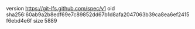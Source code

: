 version https://git-lfs.github.com/spec/v1
oid sha256:60ab9a2b8edf69e7c89852dd67b1d8afa2047063b39ca8ea6ef2415f6ebd4e6f
size 5889
